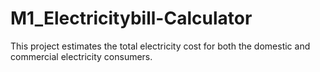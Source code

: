 # M1_Electricitybill-Calculator
This project estimates the total electricity cost for both the domestic and commercial electricity consumers.
